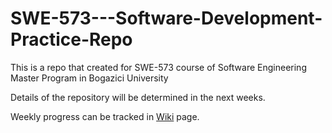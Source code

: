 # SWE-573---Software-Development-Practice-Repo
This is a repo that created for SWE-573 course of Software Engineering Master Program in Bogazici University 

Details of the repository will be determined in the next weeks. 

Weekly progress can be tracked in <a href="https://github.com/kenankural/SWE-573---Software-Development-Practice-Repo/wiki">Wiki</a> page.
